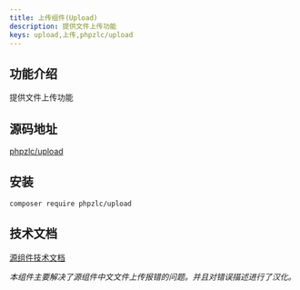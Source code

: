 ```yaml
---
title: 上传组件(Upload)
description: 提供文件上传功能
keys: upload,上传,phpzlc/upload
---
```


## 功能介绍

提供文件上传功能

## 源码地址

[phpzlc/upload](https://github.com/phpzlc/upload)

## 安装

```shell
composer require phpzlc/upload
```

## 技术文档

[源组件技术文档](https://packagist.org/packages/codeguy/upload)

_本组件主要解决了源组件中文文件上传报错的问题。并且对错误描述进行了汉化。_